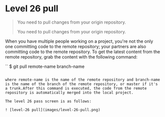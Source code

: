 
# Level 26 pull

> You need to pull changes from your origin repository.
> 
> You need to pull changes from your origin repository.

When you have multiple people working on a project, you're not the only one committing code to the remote repository; your partners are also committing code to the remote repository. To get the latest content from the remote repository, grab the content with the following command:

``
$ git pull remote-name branch-name
```

where remote-name is the name of the remote repository and branch-name is the name of the branch of the remote repository, or master if it's a trunk.After this command is executed, the code from the remote repository is automatically merged into the local project.

The level 26 pass screen is as follows:

! [level-26 pull](images/level-26-pull.png)
